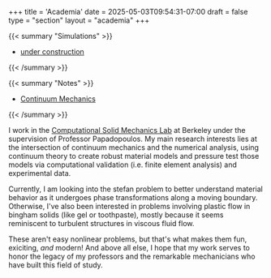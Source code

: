 +++
title = 'Academia'
date = 2025-05-03T09:54:31-07:00
draft = false
type = "section"
layout = "academia"
+++

{{< summary "Simulations" >}}
  <ul>
    <li><a href="simulations/construct/">under construction</a></li>
  </ul>
{{< /summary >}}

{{< summary "Notes" >}}
  <ul>
    <li><a href="notes/cmech/">Continuum Mechanics</a></li>
  </ul>
{{< /summary >}}

I work in the [Computational Solid Mechanics Lab](https://csml.berkeley.edu/) at Berkeley under the supervision of Professor Papadopoulos. My main research interests lies at the intersection of continuum mechanics and the numerical analysis, using continuum theory to create robust material models and pressure test those models via computational validation (i.e. finite element analysis) and experimental data.

Currently, I am looking into the stefan problem to better understand material behavior as it undergoes phase transformations along a moving boundary. Otherwise, I've also been interested in problems involving plastic flow in bingham solids (like gel or toothpaste), mostly because it seems reminiscent to turbulent structures in viscous fluid flow. 

These aren't easy nonlinear problems, but that's what makes them fun, exiciting, *and* modern! And above all else, I hope that my work serves to honor the legacy of my professors and the remarkable mechanicians who have built this field of study.
